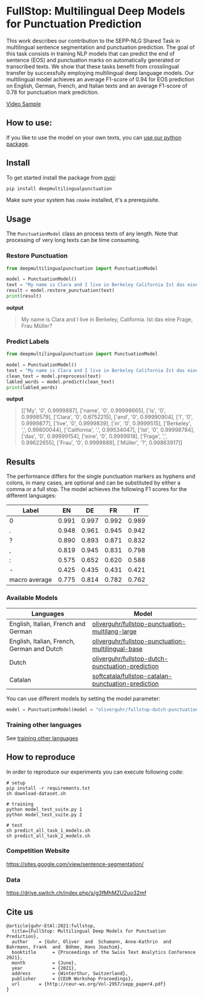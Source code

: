 # FullStop: Multilingual Deep Models for Punctuation Prediction

This work describes our contribution to the SEPP-NLG Shared Task in multilingual sentence segmentation and punctuation prediction.
The goal of this task consists in training NLP models that can predict the end of sentence (EOS) and punctuation marks on automatically
generated or transcribed texts. We show that these tasks benefit from crosslingual transfer by successfully employing multilingual deep
language models. Our multilingual model achieves an average F1-score of 0.94 for EOS prediction on English, German, French, and
Italian texts and an average F1-score of 0.78 for punctuation mark prediction.

[Video Sample](https://user-images.githubusercontent.com/3495355/150677531-13f2037d-8673-4e34-8769-0da1784c2fe7.mp4)

## How to use:

If you like to use the model on your own texts, you can [use our python package](https://github.com/oliverguhr/deepmultilingualpunctuation/).

## Install 

To get started install the package from [pypi](https://pypi.org/project/deepmultilingualpunctuation/):

```bash
pip install deepmultilingualpunctuation
```

Make sure your system has `cmake` installed, it's a prerequisite.

## Usage
The ```PunctuationModel``` class an process texts of any length. Note that processing of very long texts can be time consuming.

### Restore Punctuation
```python
from deepmultilingualpunctuation import PunctuationModel

model = PunctuationModel()
text = "My name is Clara and I live in Berkeley California Ist das eine Frage Frau Müller"
result = model.restore_punctuation(text)
print(result)
```

**output**
> My name is Clara and I live in Berkeley, California. Ist das eine Frage, Frau Müller?


### Predict Labels 
```python
from deepmultilingualpunctuation import PunctuationModel

model = PunctuationModel()
text = "My name is Clara and I live in Berkeley California Ist das eine Frage Frau Müller"
clean_text = model.preprocess(text)
labled_words = model.predict(clean_text)
print(labled_words)
```

**output**

> [['My', '0', 0.9999887], ['name', '0', 0.99998665], ['is', '0', 0.9998579], ['Clara', '0', 0.6752215], ['and', '0', 0.99990904], ['I', '0', 0.9999877], ['live', '0', 0.9999839], ['in', '0', 0.9999515], ['Berkeley', ',', 0.99800044], ['California', '.', 0.99534047], ['Ist', '0', 0.99998784], ['das', '0', 0.99999154], ['eine', '0', 0.9999918], ['Frage', ',', 0.99622655], ['Frau', '0', 0.9999889], ['Müller', '?', 0.99863917]]



## Results 

The performance differs for the single punctuation markers as hyphens and colons, in many cases, are optional and can be substituted by either a comma or a full stop. The model achieves the following F1 scores for the different languages:

| Label         | EN    | DE    | FR    | IT    |
| ------------- | ----- | ----- | ----- | ----- |
| 0             | 0.991 | 0.997 | 0.992 | 0.989 |
| .             | 0.948 | 0.961 | 0.945 | 0.942 |
| ?             | 0.890 | 0.893 | 0.871 | 0.832 |
| ,             | 0.819 | 0.945 | 0.831 | 0.798 |
| :             | 0.575 | 0.652 | 0.620 | 0.588 |
| -             | 0.425 | 0.435 | 0.431 | 0.421 |
| macro average | 0.775 | 0.814 | 0.782 | 0.762 |

### Available Models

| Languages                                  | Model                                                        |
| ------------------------------------------ | ------------------------------------------------------------ |
| English, Italian, French and German        | [oliverguhr/fullstop-punctuation-multilang-large](https://huggingface.co/oliverguhr/fullstop-punctuation-multilang-large) |
| English, Italian, French, German and Dutch | [oliverguhr/fullstop-punctuation-multilingual-base](https://huggingface.co/oliverguhr/fullstop-punctuation-multilingual-base) |
| Dutch                                      | [oliverguhr/fullstop-dutch-punctuation-prediction](https://huggingface.co/oliverguhr/fullstop-dutch-punctuation-prediction) |
| Catalan                                    | [softcatala/fullstop-catalan-punctuation-prediction](https://huggingface.co/softcatala/fullstop-catalan-punctuation-prediction) |

You can use different models by setting the model parameter:

```python
model = PunctuationModel(model = "oliverguhr/fullstop-dutch-punctuation-prediction")
```

### Training other languages

See [training other languages](./other_languages/readme.md)


## How to reproduce

In order to reproduce our experiments you can execute following code:

```
# setup
pip install -r requirements.txt
sh download-dataset.sh

# training
python model_test_suite.py 1
python model_test_suite.py 2

# test
sh predict_all_task_1_models.sh
sh predict_all_task_2_models.sh
```

### Competition Website

https://sites.google.com/view/sentence-segmentation/

### Data

https://drive.switch.ch/index.php/s/g3fMhMZU2uo32mf

## Cite us

```
@article{guhr-EtAl:2021:fullstop,
  title={FullStop: Multilingual Deep Models for Punctuation Prediction},
  author    = {Guhr, Oliver  and  Schumann, Anne-Kathrin  and  Bahrmann, Frank  and  Böhme, Hans Joachim},
  booktitle      = {Proceedings of the Swiss Text Analytics Conference 2021},
  month          = {June},
  year           = {2021},
  address        = {Winterthur, Switzerland},
  publisher      = {CEUR Workshop Proceedings},  
  url       = {http://ceur-ws.org/Vol-2957/sepp_paper4.pdf}
}
```



